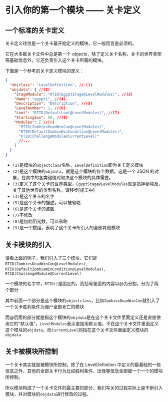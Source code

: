 # 引入你的第一个模块 —— 关卡定义

## 一个标准的关卡定义

关卡定义往往是一个关卡最开始定义的模块，它一般而言是必须的。

它在大多数关卡文件中总是第一个 objects，除了定义关卡名称、关卡的世界类型等基础信息外，它还负责引入这个关卡所需的模块。

下面是一个参考的关卡定义模块的定义：

```JSON
{
  "objclass": "LevelDefinition", // (1)
  "objdata": { //(2)
    "StageModule": "RTID(EgyptStage@LevelModules)", //(3)
    "Name": "egypt1", //(4)
    "Description": "Description", //(5)
    "LevelNumber": 1, //(6)
    "Loot": "RTID(DefaultLoot@LevelModules)", //(7)
    "StartingSun": 50, //(8)
    "Modules": [ //(9)
      "RTID(ZombiesDeadWinCon@LevelModules)",
      "RTID(DefaultZombieWinCondition@LevelModules)",
      "RTID(ChallengeModule@CurrentLevel)"
      //...
    ]
  }
}
```

- `(1)`是模块的`objectclass`名称，`LevelDefinition`即为关卡定义模块
- `(2)`是这个模块的`objdata`，就是这个模块的各个数据。这是一个 JSON 的对象，在其中的各类键值对取决这个模块的具体需要。
- `(3)`定义了这个关卡的世界类型，`EgyptStage@LevelModules`就是指神秘埃及，关于其他世界的类型名称，请移步[施工中]
- `(4)`是这个关卡的名字
- `(5)`是这个关卡的描述，可以被省略
- `(6)`是这个关卡的波数
- `(7)`不修改
- `(8)`是初始阳光数，可以省略
- `(9)`是一个数组，表明了这个关卡所引入的全部其他模块

## 关卡模块的引入

请看上面的例子，我们引入了三个模块，它们是`RTID(ZombiesDeadWinCon@LevelModules)`, `RTID(DefaultZombieWinCondition@LevelModules)`, `RTID(ChallengeModule@CurrentLevel)`

一个模块的名字中，`RTID()`是固定的，而括号里面的内容以@为分割，分为了两个部分

其中前面一个部分是这个模块的`objectclass`，比如`ZombiesDeadWinCon`就引入了一个关卡胜利条件为僵尸全部死亡的模块

而@后面的部分就是指这个模块的`objdata`是在这个关卡文件里面定义还是直接使用它的"默认值"，`LevelModules`表示直接用默认值，不在这个关卡文件里面定义这个模块的`objdata`，而`CurrentLevel`则指在这个关卡文件里面定义模块的`objdata`

## 关卡被模块所控制

一个关卡其实就是被模块所控制，除了在 LevelDefinition 中定义的最基础的一些信息之外，其他的全部关卡行为比如胜利条件、出怪等信息全部被一个一个的模块所控制。

所以模块构成了一个关卡文件的最主要的部分，我们写关的过程实际上是不断引入模块，并对模块的`objdata`进行修改的过程。
